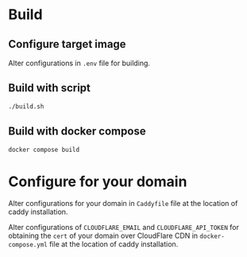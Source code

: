 # Build

## Configure target image

Alter configurations in `.env` file for building.

## Build with script
```sh
./build.sh
```

## Build with docker compose
```sh
docker compose build
```

# Configure for your domain

Alter configurations for your domain in `Caddyfile` file at the location of caddy installation.

Alter configurations of `CLOUDFLARE_EMAIL` and `CLOUDFLARE_API_TOKEN` for obtaining the `cert` of your domain over CloudFlare CDN in `docker-compose.yml` file at the location of caddy installation.


